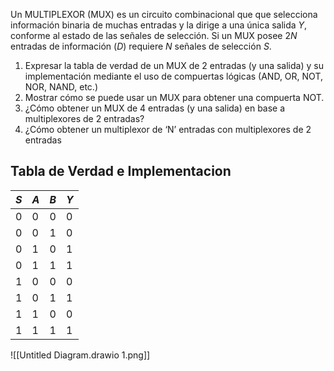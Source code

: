Un MULTIPLEXOR (MUX) es un circuito combinacional que que selecciona información
binaria de muchas entradas y la dirige a una única salida $Y$, conforme al estado de las
señales de selección. Si un MUX posee $2N$ entradas de información ($D$) requiere $N$
señales de selección $S$.
1. Expresar la tabla de verdad de un MUX de 2 entradas (y una salida) y su implementación mediante el uso de compuertas lógicas (AND, OR, NOT, NOR, NAND, etc.)
2. Mostrar cómo se puede usar un MUX para obtener una compuerta NOT.
3. ¿Cómo obtener un MUX de 4 entradas (y una salida) en base a multiplexores de 2 entradas?
4. ¿Cómo obtener un multiplexor de ‘N’ entradas con multiplexores de 2 entradas

## Tabla de Verdad e Implementacion

| $S$ | $A$ | $B$ | $Y$ |
| --- | --- | --- | --- |
| 0   | 0   | 0   | 0   |
| 0   | 0   | 1   | 0   |
| 0   | 1   | 0   | 1   |
| 0   | 1   | 1   | 1   |
| 1   | 0   | 0   | 0   |
| 1   | 0   | 1   | 1   |
| 1   | 1   | 0   | 0   |
| 1   | 1   | 1   | 1   |

![[Untitled Diagram.drawio 1.png]]